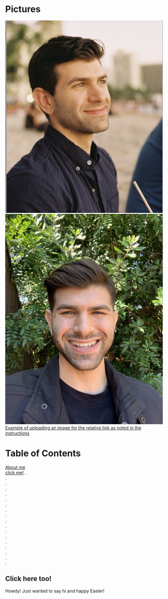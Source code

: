 # Pictures
![A picture of me on vacation](M2.png)
![Another picture of me](Me.jpeg)
[Example of uploading an image for the relative link as noted in the instructions](Yog.png)
# Table of Contents
[About me](aboutme.md)  
[click me!](#click-here-too)
.  
.  
.  
.  
.  
.  
.  
.  
.  
.  
.  
.  
.  
.  
.  
.  
.  
.  














## Click here too!
Howdy! Just wanted to say hi and happy Easter!

